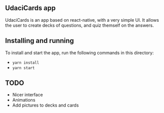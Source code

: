 ## UdaciCards app

UdaciCards is an app based on react-native, with a very simple UI. It allows the user to create decks of questions, and quiz themself on the answers.

## Installing and running

To install and start the app, run the following commands in this directory:

* `yarn install`
* `yarn start`

## TODO

- Nicer interface
- Animations
- Add pictures to decks and cards
